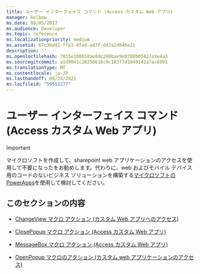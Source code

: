 ```yaml
---
title: ユーザー インターフェイス コマンド (Access カスタム Web アプリ)
manager: kelbow
ms.date: 09/05/2017
ms.audience: Developer
ms.topic: reference
ms.localizationpriority: medium
ms.assetid: 67c3bdd1-ffe3-4fed-ad7f-d47a2d646e21
description: ''
ms.openlocfilehash: 7855e108658ae8dc288bae9e9788b05427a3e4a3
ms.sourcegitcommit: a1d9041c20256616c9c183f7d1049142a7ac6991
ms.translationtype: MT
ms.contentlocale: ja-JP
ms.lasthandoff: 09/24/2021
ms.locfileid: "59552277"
---
```

# <a name="user-interface-commands-access-custom-web-app"></a>ユーザー インターフェイス コマンド (Access カスタム Web アプリ)

> [!IMPORTANT]
> マイクロソフトを作成して、sharepoint web アプリケーションのアクセスを使用して不要になったをお勧めします。代わりに、web およびモバイル デバイス用のコードのないビジネス ソリューションを構築する[マイクロソフトの PowerApps](https://powerapps.microsoft.com/en-us/)を使用して検討してください。 
  
## <a name="in-this-section"></a>このセクションの内容

- [ChangeView マクロ アクション (カスタム Web アプリへのアクセス)](changeview-macro-action-access-custom-web-app.md)
    
- [ClosePopup マクロ アクション (Access カスタム Web アプリ)](closepopup-macro-action-access-custom-web-app.md)
    
- [MessageBox マクロ アクション (Access カスタム Web アプリ)](messagebox-macro-action-access-custom-web-app.md)
    
- [OpenPopup マクロのアクション (カスタム web アプリケーションのアクセス)](openpopup-macro-action-access-custom-web-app.md)
    


